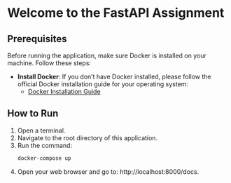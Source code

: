 # Welcome to the FastAPI Assignment

## Prerequisites

Before running the application, make sure Docker is installed on your machine. Follow these steps:

- **Install Docker**: If you don’t have Docker installed, please follow the official Docker installation guide for your operating system:
  - [Docker Installation Guide](https://docs.docker.com/get-docker/)

## How to Run

1. Open a terminal.
2. Navigate to the root directory of this application.
3. Run the command:
   ```bash
   docker-compose up
   ```
4. Open your web browser and go to: http://localhost:8000/docs.